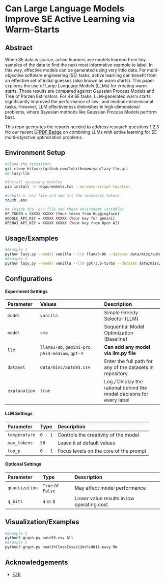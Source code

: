 
# Can Large Language Models Improve SE Active Learning via Warm-Starts 


## Abstract
When SE data is scarce,  active learners   use   models learned from tiny samples of the data to find the next most informative example to label. In this way, effective models can be generated using very little data.
For multi-objective software engineering (SE) tasks,
active learning can benefit from an effective 
 set of initial guesses (also known as warm starts).  This paper explores the use of Large Language Models (LLMs) for creating warm-starts. Those results are  compared   against   Gaussian Process Models and Tree of Parzen Estimators. For 49 SE  tasks, LLM-generated warm starts significantly improved the performance of low- and medium-dimensional tasks. However, LLM effectiveness  diminishes in high-dimensional problems, where Bayesian methods like Gaussian Process Models perform best. 


This repo geenrates the reports needed to address research questions 1,2,3 fro our recent [![PDF Badge](https://img.shields.io/badge/my_documentation-000?style=for-the-badge&logo=adobe&logoColor=white)](https://github.com/lohithsowmiyan/lazy-llm/blob/main/docs/paper.pdf) on combining LLMs with active learning for SE multi-objective optimization problems.
## Environment Setup



```bash
#clone the repository
git clone https://github.com/lohithsowmiyan/lazy-llm.git
cd lazy-llm

#Install necessary modules
pip install -r requirements.txt --no-warn-script-location

#create a .env file and add all the necessary tokens
touch .env

## inside the .env file add these environemt variables
HF_TOKEN = XXXXX XXXXX (Your token from Huggingface)
GOOGLE_API_KEY = XXXXX XXXXX (Your key for gemini)
OPENAI_API_KEY = XXXXX XXXXX (Your key from Open AI)
```





## Usage/Examples

```bash
#Example 1
python lazy.py --model vanilla --llm llama3-8b --dataset data/misc/auto93.csv
#Example 2
python lazy.py --model vanilla --llm gpt-3.5-turbo --dataset data/misc/wine_quality.csv
```


## Configurations

#### Experiment Settings

| Parameter | Values     | Description                |
| :-------- | :------- | :------------------------- |
| `model` | `vanilla` | Simple Greedy Selector (LLM) |
| `model` | `smo` | Sequential Model Optimization (Baseline) |
| `llm` | `llama3-8b`, `gemini-pro`, `phi3-medium`, `gpt-4`  | **Can add any model via llm.py file** |
| `dataset` | `data/misc/auto93.csv` | Enter the full path for any of the datasets in repository|
| `explanation`      | `true` | Log / Display the rational behind the model decisons for every label |

#### LLM Settings

| Parameter | Type     | Description                       |
| :-------- | :------- | :-------------------------------- |
| `temperature`      | `0 - 1` | Controls the creativity of the model |
| `max_tokens`      | `50` | Leave it at default values |
| `top_p`      | `0 - 1` | Focus levels on the core of the prompt |



#### Optional Settings

| Parameter | Type     | Description                       |
| :-------- | :------- | :-------------------------------- |
| `quantization`      | `True` or  `False` | May affect  model performance |
| `q_bits`      | `4` or  `8` | Lower value results in low operating cost |


## Visualization/Examples

```bash
#Example 1
python3 graph.py auto93.csv All
#Example 2
python3 graph.py healthCloseIsses12mths0011-easy Mu
```


## Acknowledgements

 - [EZR](https://github.com/timm/ezr/tree/24Jun14?tab=readme-ov-file)

